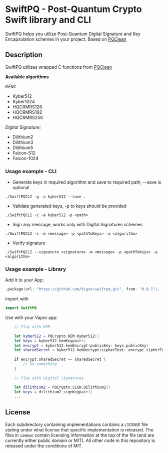# SwiftPQ - Post-Quantum Crypto Swift library and CLI

SwiftPQ helps you utilize Post-Quantum Digital Signature and Key Encapsulation schemes in your project.
Based on [PQClean](https://github.com/PQClean/PQClean)

## Description

SwiftPQ utilizes wrapped C functions from [PQClean](https://github.com/PQClean/PQClean)

**Available algorithms**

*KEM:*
* Kyber512
* Kyber1024
* HQCRMRS128
* HQCRMRS192
* HQCRMRS256

*Digital Signature:*
* Dilithium2
* Dilithium3
* Dilithium5
* Falcon-512
* Falcon-1024

### Usage example - CLI

- Generate keys in required algorithm and save to required path, --save <path> is optional
```
./SwiftPQCLI -g -a kyber512 --save .
```

- Validate generated keys, -p <path> to keys should be provided
```
./SwiftPQCLI -c -a kyber512 -p <path>
```

- Sign any message, works only with Digital Signatures schemes
```
./SwiftPQCLI -s -m <message> -p <pathToKeys> -a <algorithm>
```

- Verify signature 
```
./SwiftPQCLI --signature <signature> -m <message> -p <pathToKeys> -a <algorithm>
```

### Usage example - Library

Add it to your App:

```swift
.package(url: "https://github.com/bigvo/swiftpq.git", from: "0.0.1"),
```

import with

```swift
import SwiftPQ
```

Use with your Vapor app:

```swift
    // Play with KEM
    
    let kyber512 = PQCrypto.KEM.Kyber512()
    let keys = kyber512.kemKeypair()
    let encrypt = kyber512.kemEncrypt(publicKey: keys.publicKey)
    let sharedSecret = kyber512.kemDecrypt(cipherText: encrypt.cipherText, secretKey: keys.secretKey)
    
    if encrypt.sharedSecret == sharedSecret {
        // Do something
    }
    
    // Play with Digital Signatures
    
    let dilithium2 = PQCrypto.SIGN.Dilithium2()
    let keys = dilithium2.signKeypair()
    ...
```

## License
Each subdirectory containing implementations contains a `LICENSE` file stating under what license that specific implementation is released.
The files in `common` contain licensing information at the top of the file (and are currently either public domain or MIT).
All other code in this repository is released under the conditions of MIT.
